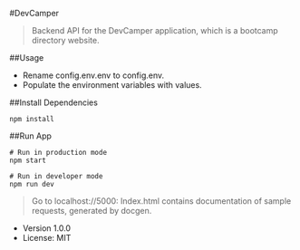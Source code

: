 #DevCamper 
> Backend API for the DevCamper application, which is a bootcamp directory website.

##Usage

* Rename config.env.env to config.env.
* Populate the environment variables with values.

##Install Dependencies
```
npm install
```

##Run App
```
# Run in production mode 
npm start

# Run in developer mode
npm run dev
```

> Go to localhost://5000: Index.html contains documentation of sample requests, generated by docgen. 

- Version 1.0.0
- License: MIT